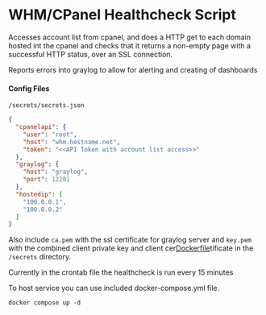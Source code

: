 WHM/CPanel Healthcheck Script
=============================

Accesses account list from cpanel, and does a HTTP get to each domain hosted int the cpanel and checks that it returns
a non-empty page with a successful HTTP status, over an SSL connection.

Reports errors into graylog to allow for alerting and creating of dashboards

#### Config Files

`/secrets/secrets.json`
```json
{
  "cpanelapi": {
    "user": "root",
    "host": "whm.hostname.net",
    "token": "<<API Token with account list access>>"
  },
  "graylog": {
    "host": "graylog",
    "port": 12201
  },
  "hostedip": [
    "100.0.0.1",
    "100.0.0.2"
  ]
}
```

Also include `ca.pem` with the ssl certificate for graylog server and `key.pem` with the combined client private key and
client cer[Dockerfile](Dockerfile)tificate in the `/secrets` directory.

Currently in the crontab file the healthcheck is run every 15 minutes

To host service you can use included docker-compose.yml file.

`docker compose up -d`

